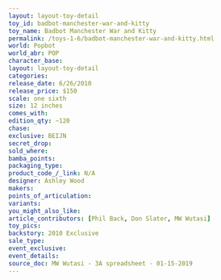 ```yaml
---
layout: layout-toy-detail 
toy_id: badbot-manchester-war-and-kitty
toy_name: Badbot Manchester War and Kitty
permalink: /toys-1-6/badbot-manchester-war-and-kitty.html
world: Popbot
world_abr: POP
character_base: 
layout: layout-toy-detail
categories: 
release_date: 6/26/2010
release_price: $150 
scale: one sixth
size: 12 inches
comes_with: 
edition_qty: ~120
chase: 
exclusive: BEIJN
secret_drop: 
sold_where: 
bamba_points: 
packaging_type: 
product_code_/_link: N/A
designer: Ashley Wood
makers: 
points_of_articulation: 
variants: 
you_might_also_like: 
article_contributors: [Phil Back, Don Slater, MW Wutasi]
toy_pics: 
backstory: 2010 Exclusive
sale_type: 
event_exclusive: 
event_details: 
source_doc: MW Wutasi - 3A spreadsheet - 01-15-2019
---
```

